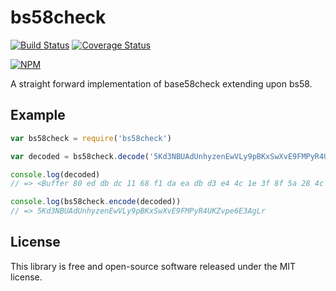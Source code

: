 # bs58check

[![Build Status](https://travis-ci.org/dcousens/bs58check.png?branch=master)](https://travis-ci.org/dcousens/bs58check)
[![Coverage Status](https://coveralls.io/repos/dcousens/bs58check/badge.png)](https://coveralls.io/r/dcousens/bs58check)

[![NPM](https://nodei.co/npm/bs58check.png)](https://nodei.co/npm/bs58check/)

A straight forward implementation of base58check extending upon bs58.


## Example

``` javascript
var bs58check = require('bs58check')

var decoded = bs58check.decode('5Kd3NBUAdUnhyzenEwVLy9pBKxSwXvE9FMPyR4UKZvpe6E3AgLr')

console.log(decoded)
// => <Buffer 80 ed db dc 11 68 f1 da ea db d3 e4 4c 1e 3f 8f 5a 28 4c 20 29 f7 8a d2 6a f9 85 83 a4 99 de 5b 19>

console.log(bs58check.encode(decoded))
// => 5Kd3NBUAdUnhyzenEwVLy9pBKxSwXvE9FMPyR4UKZvpe6E3AgLr
```


## License

This library is free and open-source software released under the MIT license.
